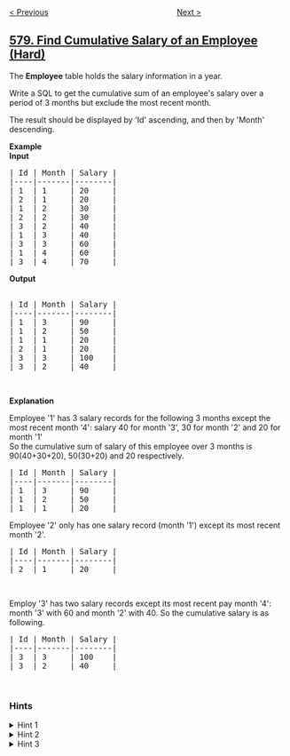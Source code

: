 <!--|This file generated by command(leetcode description); DO NOT EDIT.    |-->
<!--+----------------------------------------------------------------------+-->
<!--|@author    openset <openset.wang@gmail.com>                           |-->
<!--|@link      https://github.com/openset                                 |-->
<!--|@home      https://github.com/tonymontaro/leetcode-hints                        |-->
<!--+----------------------------------------------------------------------+-->

[< Previous](https://github.com/tonymontaro/leetcode-hints/tree/master/problems/get-highest-answer-rate-question "Get Highest Answer Rate Question")
　　　　　　　　　　　　　　　　
[Next >](https://github.com/tonymontaro/leetcode-hints/tree/master/problems/count-student-number-in-departments "Count Student Number in Departments")

## [579. Find Cumulative Salary of an Employee (Hard)](https://leetcode.com/problems/find-cumulative-salary-of-an-employee "查询员工的累计薪水")

<p>The <b>Employee</b> table holds the salary information in a year.</p>

<p>Write a SQL to get the cumulative sum of an employee&#39;s salary over a period of 3 months but exclude the most recent month.</p>

<p>The result should be displayed by &#39;Id&#39; ascending, and then by &#39;Month&#39; descending.</p>

<p><b>Example</b><br />
<b>Input</b></p>

<pre>
| Id | Month | Salary |
|----|-------|--------|
| 1  | 1     | 20     |
| 2  | 1     | 20     |
| 1  | 2     | 30     |
| 2  | 2     | 30     |
| 3  | 2     | 40     |
| 1  | 3     | 40     |
| 3  | 3     | 60     |
| 1  | 4     | 60     |
| 3  | 4     | 70     |
</pre>
<b>Output</b>

<pre>

| Id | Month | Salary |
|----|-------|--------|
| 1  | 3     | 90     |
| 1  | 2     | 50     |
| 1  | 1     | 20     |
| 2  | 1     | 20     |
| 3  | 3     | 100    |
| 3  | 2     | 40     |
</pre>

<p>&nbsp;</p>
<b>Explanation</b>

<p>Employee &#39;1&#39; has 3 salary records for the following 3 months except the most recent month &#39;4&#39;: salary 40 for month &#39;3&#39;, 30 for month &#39;2&#39; and 20 for month &#39;1&#39;<br />
So the cumulative sum of salary of this employee over 3 months is 90(40+30+20), 50(30+20) and 20 respectively.</p>

<pre>
| Id | Month | Salary |
|----|-------|--------|
| 1  | 3     | 90     |
| 1  | 2     | 50     |
| 1  | 1     | 20     |
</pre>
Employee &#39;2&#39; only has one salary record (month &#39;1&#39;) except its most recent month &#39;2&#39;.

<pre>
| Id | Month | Salary |
|----|-------|--------|
| 2  | 1     | 20     |
</pre>

<p>&nbsp;</p>
Employ &#39;3&#39; has two salary records except its most recent pay month &#39;4&#39;: month &#39;3&#39; with 60 and month &#39;2&#39; with 40. So the cumulative salary is as following.

<pre>
| Id | Month | Salary |
|----|-------|--------|
| 3  | 3     | 100    |
| 3  | 2     | 40     |
</pre>

<p>&nbsp;</p>

### Hints
<details>
<summary>Hint 1</summary>
Seem hard at first glance? Try to divide this problem into some sub-problems. 
Think about how to calculate the cumulative sum of one employee, how to get the cumulative sum for many employees, and how to except the most recent month of the result.
</details>

<details>
<summary>Hint 2</summary>
Use the technique of self-join if you have only one table but to write a complex query.
</details>

<details>
<summary>Hint 3</summary>
Still remember how to use the function `sum` and `max`?
</details>
